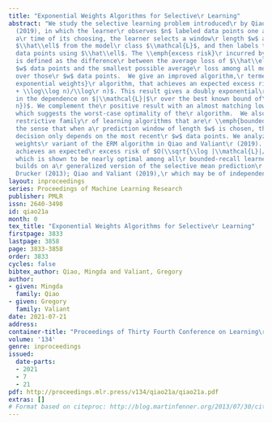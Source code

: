 ```yaml
---
title: "Exponential Weights Algorithms for Selective\r Learning"
abstract: "We study the selective learning problem introduced\r by Qiao and Valiant
  (2019), in which the learner\r observes $n$ labeled data points one at a time. At
  a\r time of its choosing, the learner selects a window\r length $w$ and a model
  $\\hat\\ell$ from the model\r class $\\mathcal{L}$, and then labels the next $w$\r
  data points using $\\hat\\ell$. The \\emph{excess risk}\r incurred by the learner
  is defined as the difference\r between the average loss of $\\hat\\ell$ over those\r
  $w$ data points and the smallest possible average\r loss among all models in $\\mathcal{L}$
  over those\r $w$ data points.  We give an improved algorithm,\r termed the \\emph{hybrid
  exponential weights}\r algorithm, that achieves an expected excess risk of\r $O((\\log\\log|\\mathcal{L}|
  + \\log\\log n)/\\log\r n)$. This result gives a doubly exponential\r improvement
  in the dependence on $|\\mathcal{L}|$\r over the best known bound of\r $O(\\sqrt{|\\mathcal{L}|/\\log
  n})$. We complement the\r positive result with an almost matching lower bound,\r
  which suggests the worst-case optimality of the\r algorithm.  We also study a more
  restrictive family\r of learning algorithms that are\r \\emph{bounded-recall} in
  the sense that when a\r prediction window of length $w$ is chosen, the\r learner’s
  decision only depends on the most recent\r $w$ data points. We analyze an exponential
  weights\r variant of the ERM algorithm in Qiao and Valiant\r (2019). This new algorithm
  achieves an expected\r excess risk of $O(\\sqrt{\\log |\\mathcal{L}|/\\log\r n})$,
  which is shown to be nearly optimal among all\r bounded-recall learners. Our analysis
  builds on a\r generalized version of the selective mean prediction\r problem in
  Drucker (2013); Qiao and Valiant (2019),\r which may be of independent interest."
layout: inproceedings
series: Proceedings of Machine Learning Research
publisher: PMLR
issn: 2640-3498
id: qiao21a
month: 0
tex_title: "Exponential Weights Algorithms for Selective\r Learning"
firstpage: 3833
lastpage: 3858
page: 3833-3858
order: 3833
cycles: false
bibtex_author: Qiao, Mingda and Valiant, Gregory
author:
- given: Mingda
  family: Qiao
- given: Gregory
  family: Valiant
date: 2021-07-21
address:
container-title: "Proceedings of Thirty Fourth Conference on Learning\r Theory"
volume: '134'
genre: inproceedings
issued:
  date-parts:
  - 2021
  - 7
  - 21
pdf: http://proceedings.mlr.press/v134/qiao21a/qiao21a.pdf
extras: []
# Format based on citeproc: http://blog.martinfenner.org/2013/07/30/citeproc-yaml-for-bibliographies/
---
```

